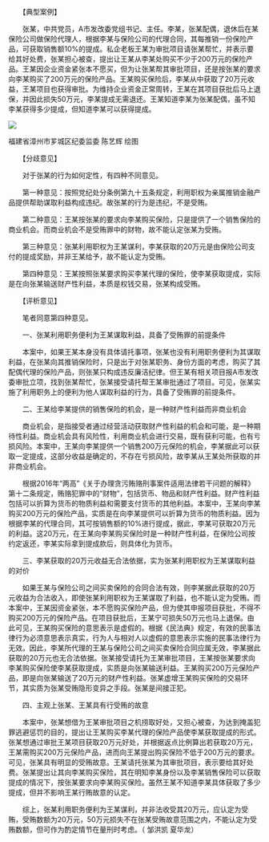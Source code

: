 　　【典型案例】

　　张某，中共党员，A市发改委党组书记、主任。李某，张某配偶，退休后在某保险公司做保险代理人，根据李某与保险公司的代理合同，其每推销一份保险产品，可获取销售额10%的提成。私企老板王某为审批项目请张某帮忙，并表示要给其好处费，张某担心被查，提出让王某从李某处购买不少于200万元的保险产品。王某因企业资金紧张本不愿买，但为让张某帮其审批项目，还是按张某的要求向李某购买了200万元的保险产品。王某购买保险后，李某从中获取了20万元收益，王某项目也获得审批。为维持企业资金正常周转，王某在其项目获批后马上退保，并因此损失50万元，李某提成无需退还。王某知道李某为张某配偶，虽不知李某获得多少提成，但知道李某可以获得提成。

![](https://www.ccdi.gov.cn/hdjln/ywtt/202204/W020220421411298706707.jpeg)

福建省漳州市芗城区纪委监委 陈艺辉 绘图

　　【分歧意见】

　　对于张某的行为如何定性，有四种不同意见。

　　第一种意见：按照党纪处分条例第九十五条规定，利用职权为亲属推销金融产品提供帮助谋取利益构成违纪。故张某的行为是违纪，不是受贿。

　　第二种意见：王某按张某的要求向李某购买保险，只是提供了一个销售保险的商业机会。而商业机会不是受贿罪中的财物，故不能认定张某为受贿。

　　第三种意见：张某利用职权为王某谋利，李某获取的20万元是由保险公司支付的提成奖励，并非王某给予，故不能认定为受贿。

　　第四种意见：王某按照张某要求购买李某代理的保险，使李某获取提成，实际是在向张某输送财产性利益，本质是权钱交易，张某构成受贿。

　　【评析意见】

　　笔者同意第四种意见。

　　一、张某利用职务便利为王某谋取利益，具备了受贿罪的前提条件

　　本案中，如果王某本身没有具体请托事项，张某也没有利用职务便利为其谋取利益，在张某向其推销保险时，只是出于对张某职务、身份方面的考虑，购买了其配偶代理的保险产品，则张某只构成违反廉洁纪律。但王某有相关项目报A市发改委审批立项，找到张某帮忙，张某接受请托帮王某审批通过了项目。可见，张某实施了利用职务上的便利为他人谋取利益的行为，具备了受贿罪的前提条件。

　　二、王某给李某提供的销售保险的机会，是一种财产性利益而非商业机会

　　商业机会，是指接受者通过经营活动获取财产性利益的机会和可能，是一种期待性利益。商业机会具有风险性，利用商业机会进行交易，既有获利可能，也有亏损风险。本案中，王某向李某提供一个销售200万元保险的机会，李某据此可以获取一定提成，这部分收益是确定的，不存在亏损风险，故李某从王某处所获取的并非商业机会。

　　根据2016年“两高”《关于办理贪污贿赂刑事案件适用法律若干问题的解释》第十二条规定，贿赂犯罪中的“财物”，包括货币、物品和财产性利益。财产性利益包括可以折算为货币的物质利益和需要支付货币的其他利益。本案中，王某向李某购买200万元的保险产品，实质是在向李某提供可以折算为货币的物质利益。因为根据李某的代理合同，其可按销售额的10%进行提成，据此，李某可获取20万元的利益。这20万元，在王某向李某购买保险时是一种财产性利益，在保险公司按约定返还，李某实际拿到提成款后，则具体化为货币。

　　三、李某获取的20万元收益无合法依据，实为张某利用职权为王某谋取利益的对价

　　如果王某与保险公司之间买卖保险的合同合法有效，则李某据此获取的20万元收益为合法收入，即使张某利用职权为王某谋取了利益，也不能认定为受贿。而本案中，王某因资金紧张，本不愿购买保险产品，但为使其申报项目获批，不得不购买200万元的保险产品。在项目获批后，王某宁可损失50万元也马上退保。由此可见，王某购买保险的意思表示是虚假的。根据《民法典》规定，有效的民事法律行为必须意思表示真实，行为人与相对人以虚假的意思表示实施的民事法律行为无效。因此，李某所代理的王某与保险公司之间买卖保险合同应属无效，李某据此获取的20万元也无合法依据。张某接受请托为王某审批项目，王某按张某要求向李某购买保险使李某获取提成，实质是向张某输送利益。王某购买200万元保险产品，即是向张某输送了20万元的财产性利益。张某虚增王某购买保险的交易环节，其实质为张某受贿隐形变异之手段。张某是间接正犯。

　　四、主观上张某、王某具有行受贿的故意

　　本案中，张某想借为王某审批项目之机捞取好处，又担心被查，为达到掩盖犯罪逃避惩罚的目的，提出让王某购买李某代理的保险产品使李某获取提成的形式。张某想通过审批王某项目获取20万元好处，并根据返点比例算出若获取20万元，王某需购买200万元保险产品，进而向王某提出购买保险不低于200万元的要求。可见，张某具有明显的受贿故意。王某请托张某为其审批项目，表示要给其好处费。张某提出让其向李某购买保险，其在明知李某身份以及李某销售保险可以获取提成的情况下，按张某要求向李某购买保险。虽然王某不知道李某具体获取了多少提成，但并不影响王某行贿故意的认定。

　　综上，张某利用职务便利为王某谋利，并非法收受其20万元，应认定为受贿，受贿数额为20万元，50万元损失不在张某受贿故意范围之内，不能认定为受贿数额，但可作为酌定情节在量刑时考虑。（ 邹洪凯 夏华龙）